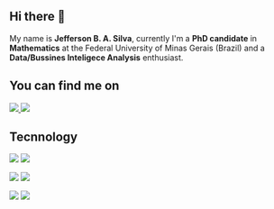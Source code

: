 ## Hi there 👋

My name is **Jefferson B. A. Silva**, currently I'm a **PhD candidate** in **Mathematics** at the Federal University of Minas Gerais (Brazil) and a **Data/Bussines Inteligece Analysis** enthusiast.

<!-- Actual text -->

## You can find me on 

<div> 
  <a href = "mailto:jeffauh@gmail.com">
     <img src="https://img.shields.io/badge/-Email-ff3366?style=for-the-badge&logo=gmail&logoColor=white" target="_blank">
  </a>
  <a href = ="https://www.linkedin.com/in/jefferson-silva-78621197/" target="_blank">
    <img src="https://img.shields.io/badge/-Linkedin-ff3366?style=for-the-badge&logo=linkedin&logoColor=white" target="_blank">
</a>  
</div>

## Tecnnology

<!-- ![](https://img.shields.io/badge/<WORD_ON_LEFT>-<WORD_ON_RIGHT>-informational?style=flat&logo=<LOGO_NAME>&logoColor=white&color=ff3366) -->

![](https://img.shields.io/badge/Code-Python-informational?style=square&logo=Python&logoColor=white&color=ff3366)
![](https://img.shields.io/badge/Library-Pandas-informational?style=flat&logo=Pandas&logoColor=white&color=ff3366)

![](https://img.shields.io/badge/Tool-Microsoft_Power_BI-informational?style=flat&logo=PowerBI&logoColor=white&color=ff3366)
![](https://img.shields.io/badge/Tool-Office_Suite-informational?style=flat&logo=microsoft&logoColor=white&color=ff3366)


![](https://img.shields.io/badge/Typing-LaTeX-informational?style=flat&logo=latex&logoColor=white&color=ff3366)
![](https://img.shields.io/badge/Typing-MarkDown-informational?style=flat&logo=markdown&logoColor=white&color=ff3366)






<!-- For quite some time I've been using LaTeX for all my typing needs.  Even though recently I became a Markdown fan, I need to mention that LaTeX is a language that I know a bit.

More recently, I started learning Python as a tool for my Data/BI analysis. My main focus using Python is to get used to and improve the workflow of doing preliminary research and preparing databases to import into other software, such as Microsoft Power BI and Google Studio. 

<!--
**jeffinish/jeffinish** is a ✨ _special_ ✨ repository because its `README.md` (this file) appears on your GitHub profile.

Here are some ideas to get you started:

- 🔭 I’m currently working on ...
- 🌱 I’m currently learning ...
- 👯 I’m looking to collaborate on ...
- 🤔 I’m looking for help with ...
- 💬 Ask me about ...
- 📫 How to reach me: ...
- 😄 Pronouns: ...
- ⚡ Fun fact: ...
-->
